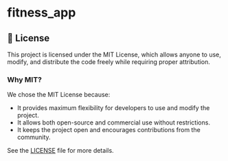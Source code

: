# fitness_app

## 📄 License  
This project is licensed under the MIT License, which allows anyone to use, modify, and distribute the code freely while requiring proper attribution.  

### Why MIT?  
We chose the MIT License because:  
- It provides maximum flexibility for developers to use and modify the project.  
- It allows both open-source and commercial use without restrictions.  
- It keeps the project open and encourages contributions from the community.  

See the [LICENSE](LICENSE) file for more details.  

